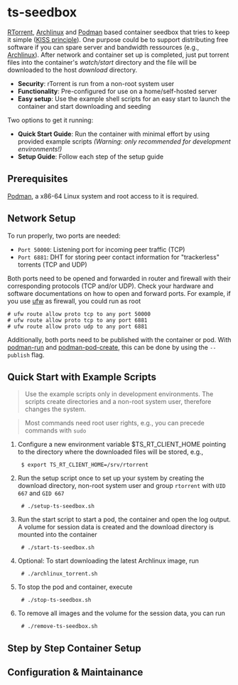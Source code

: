 # ts-seedbox
[RTorrent](https://github.com/rakshasa/rtorrent/wiki), [Archlinux](https://archlinux.org/) and [Podman](https://podman.io/) based container seedbox that tries to keep it simple ([KISS principle](https://en.wikipedia.org/wiki/KISS_principle)). One purpose could be to support distributing free software if you can spare server and bandwidth ressources (e.g., [Archlinux](https://archlinux.org/download/)). After network and container set up is completed, just put torrent files into the container's *watch/start* directory and the file will be downloaded to the host *download* directory.

- **Security**: rTorrent is run from a non-root system user
- **Functionality**: Pre-configured for use on a home/self-hosted server
- **Easy setup**: Use the example shell scripts for an easy start to launch the container and start downloading and seeding

Two options to get it running:

- **Quick Start Guide**: Run the container with minimal effort by using provided example scripts
*(Warning: only recommended for development environments!)*
- **Setup Guide**: Follow each step of the setup guide

## Prerequisites

[Podman](https://podman.io/), a x86-64 Linux system and root access to it is required.

## Network Setup

To run properly, two ports are needed: 

- `Port 50000`: Listening port for incoming peer traffic (TCP)
- `Port 6881`: DHT for storing peer contact information for "trackerless" torrents (TCP and UDP)

Both ports need to be opened and forwarded in router and firewall with their corresponding protocols (TCP and/or UDP). Check your hardware and software documentations on how to open and forward ports. For example, if you use [ufw](https://launchpad.net/ufw) as firewall, you could run as root

    # ufw route allow proto tcp to any port 50000
    # ufw route allow proto tcp to any port 6881
    # ufw route allow proto udp to any port 6881

Additionally, both ports need to be published with the container or pod. With [podman-run](https://docs.podman.io/en/latest/markdown/podman-run.1.html) and [podman-pod-create](https://docs.podman.io/en/latest/markdown/podman-pod-create.1.html), this can be done by using the `--publish` flag.

## Quick Start with Example Scripts

> Use the example scripts only in development environments. The scripts create directories and a non-root system user, therefore changes the system.

> Most commands need root user rights, e.g., you can precede commands with `sudo`

1. Configure a new environment variable $TS_RT_CLIENT_HOME pointing to the directory where the downloaded files will be stored, e.g., 

        $ export TS_RT_CLIENT_HOME=/srv/rtorrent

2. Run the setup script once to set up your system by creating the download directory, non-root system user and group `rtorrent` with `UID 667` and `GID 667`

        # ./setup-ts-seedbox.sh
        
3. Run the start script to start a pod, the container and open the log output. A volume for session data is created and the download directory is mounted into the container

        # ./start-ts-seedbox.sh
        
4. Optional: To start downloading the latest Archlinux image, run

        # ./archlinux_torrent.sh
        
5. To stop the pod and container, execute

        # ./stop-ts-seedbox.sh
        
6. To remove all images and the volume for the session data, you can run

        # ./remove-ts-seedbox.sh
        
## Step by Step Container Setup

## Configuration & Maintainance

